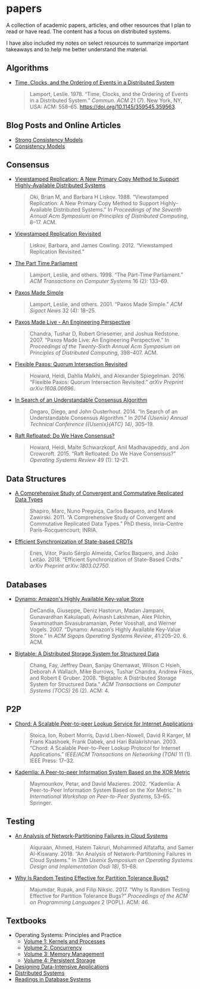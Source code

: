 # papers

A collection of academic papers, articles, and other resources that I plan to read or have read. The
content has a focus on distributed systems.

I have also included my notes on select resources to summarize important takeaways and to help me
better understand the material.

## Algorithms

- [Time, Clocks, and the Ordering of Events in a Distributed System](algorithms/time-clocks-and-the-ordering-of-events-in-a-distributed-system.pdf)
  > Lamport, Leslie. 1978. “Time, Clocks, and the Ordering of Events in a Distributed System.” *Commun. ACM* 21 (7). New York, NY, USA: ACM: 558–65. <https://doi.org/10.1145/359545.359563>.

## Blog Posts and Online Articles

- [Strong Consistency Models](https://aphyr.com/posts/313-strong-consistency-models)
- [Consistency Models](https://jepsen.io/consistency)

## Consensus

- [Viewstamped Replication: A New Primary Copy Method to Support Highly-Available Distributed Systems](consensus/viewstamped-replication-a-new-primary-copy-method-to-support-highly-available-distributed-systems.pdf)
  > Oki, Brian M, and Barbara H Liskov. 1988. “Viewstamped Replication: A New Primary Copy Method to Support Highly-Available Distributed Systems.” In *Proceedings of the Seventh Annual Acm Symposium on Principles of Distributed Computing*, 8–17. ACM.
- [Viewstamped Replication Revisited](consensus/viewstamped-replication-revisited.pdf)
  > Liskov, Barbara, and James Cowling. 2012. “Viewstamped Replication Revisited.”
- [The Part Time Parliament](consensus/the-part-time-parliament.pdf)
  > Lamport, Leslie, and others. 1998. “The Part-Time Parliament.” *ACM Transactions on Computer Systems* 16 (2): 133–69.
- [Paxos Made Simple](consensus/paxos-made-simple.pdf)
  > Lamport, Leslie, and others. 2001. “Paxos Made Simple.” *ACM Sigact News* 32 (4): 18–25.
- [Paxos Made Live - An Engineering Perspective](consensus/paxos-made-live-an-engineering-perspective.pdf)
  > Chandra, Tushar D, Robert Griesemer, and Joshua Redstone. 2007. “Paxos Made Live: An Engineering Perspective.” In *Proceedings of the Twenty-Sixth Annual Acm Symposium on Principles of Distributed Computing*, 398–407. ACM.
- [Flexible Paxos: Quorum Intersection Revisited](consensus/flexible-paxos-quorum-intersection-revisited.pdf)
  > Howard, Heidi, Dahlia Malkhi, and Alexander Spiegelman. 2016. “Flexible Paxos: Quorum Intersection Revisited.” *arXiv Preprint arXiv:1608.06696*.
- [In Search of an Understandable Consensus Algorithm](consensus/in-search-of-an-understandable-consensus-algorithm.pdf)
  > Ongaro, Diego, and John Ousterhout. 2014. “In Search of an Understandable Consensus Algorithm.” In *2014 {Usenix} Annual Technical Conference ({Usenix}{ATC} 14)*, 305–19.
- [Raft Refloated: Do We Have Consensus?](consensus/raft-refloated-do-we-have-consensus.pdf)
  > Howard, Heidi, Malte Schwarzkopf, Anil Madhavapeddy, and Jon Crowcroft. 2015. “Raft Refloated: Do We Have Consensus?” *Operating Systems Review* 49 (1): 12–21.

## Data Structures

- [A Comprehensive Study of Convergent and Commutative Replicated Data Types](data-structures/a-comprehensive-study-of-convergent-and-commutative-replicated-data-types.pdf)
  > Shapiro, Marc, Nuno Preguiça, Carlos Baquero, and Marek Zawirski. 2011. “A Comprehensive Study of Convergent and Commutative Replicated Data Types.” PhD thesis, Inria–Centre Paris-Rocquencourt; INRIA.
- [Efficient Synchronization of State-based CRDTs](data-structures/efficient-synchronization-of-state-based-crdts.pdf)
  > Enes, Vitor, Paulo Sérgio Almeida, Carlos Baquero, and João Leitão. 2018. “Efficient Synchronization of State-Based Crdts.” *arXiv Preprint arXiv:1803.02750*.

## Databases

- [Dynamo: Amazon's Highly Available Key-value Store](databases/dynamo-amazons-highly-available-key-value-store.pdf)
  > DeCandia, Giuseppe, Deniz Hastorun, Madan Jampani, Gunavardhan Kakulapati, Avinash Lakshman, Alex Pilchin, Swaminathan Sivasubramanian, Peter Vosshall, and Werner Vogels. 2007. “Dynamo: Amazon’s Highly Available Key-Value Store.” In *ACM Sigops Operating Systems Review*, 41:205–20. 6. ACM.
- [Bigtable: A Distributed Storage System for Structured Data](databases/bigtable-a-distributed-storage-system-for-structured-data.pdf)
  > Chang, Fay, Jeffrey Dean, Sanjay Ghemawat, Wilson C Hsieh, Deborah A Wallach, Mike Burrows, Tushar Chandra, Andrew Fikes, and Robert E Gruber. 2008. “Bigtable: A Distributed Storage System for Structured Data.” *ACM Transactions on Computer Systems (TOCS)* 26 (2). ACM: 4.

## P2P

- [Chord: A Scalable Peer-to-peer Lookup Service for Internet Applications](p2p/chord-a-scalable-peer-to-peer-lookup-service-for-internet-applications.pdf)
  > Stoica, Ion, Robert Morris, David Liben-Nowell, David R Karger, M Frans Kaashoek, Frank Dabek, and Hari Balakrishnan. 2003. “Chord: A Scalable Peer-to-Peer Lookup Protocol for Internet Applications.” *IEEE/ACM Transactions on Networking (TON)* 11 (1). IEEE Press: 17–32.
- [Kademlia: A Peer-to-peer Information System Based on the XOR Metric](p2p/kademlia-a-peer-to-peer-information-system-based-on-the-xor-metric.pdf)
  > Maymounkov, Petar, and David Mazieres. 2002. “Kademlia: A Peer-to-Peer Information System Based on the Xor Metric.” In *International Workshop on Peer-to-Peer Systems*, 53–65. Springer.

## Testing

- [An Analysis of Network-Partitioning Failures in Cloud Systems](testing/an-analysis-of-network-partitioning-failures-in-cloud-systems.pdf)
  > Alquraan, Ahmed, Hatem Takruri, Mohammed Alfatafta, and Samer Al-Kiswany. 2018. “An Analysis of Network-Partitioning Failures in Cloud Systems.” In *13th Usenix Symposium on Operating Systems Design and Implementation Osdi 18)*, 51–68.
- [Why Is Random Testing Effective for Partition Tolerance Bugs?](testing/why-is-random-testing-effective-for-partition-tolerance-bugs.pdf)
  > Majumdar, Rupak, and Filip Niksic. 2017. “Why Is Random Testing Effective for Partition Tolerance Bugs?” *Proceedings of the ACM on Programming Languages* 2 (POPL). ACM: 46.

## Textbooks

- Operating Systems: Principles and Practice
  - [Volume 1: Kernels and Processes](textbooks/operating-systems-principles-and-practice-vol-1-kernels-and-processes.pdf)
  - [Volume 2: Concurrency](textbooks/operating-systems-principles-and-practice-vol-2-concurrency.pdf)
  - [Volume 3: Memory Management](textbooks/operating-systems-principles-and-practice-vol-3-memory-management.pdf)
  - [Volume 4: Persistent Storage](textbooks/operating-systems-principles-and-practice-vol-4-persistent-storage.pdf)
- [Designing Data-Intensive Applications](textbooks/designing-data-intensive-applications.pdf)
- [Distributed Systems](textbooks/distributed-systems.pdf)
- [Readings in Database Systems](textbooks/readings-in-database-systems.pdf)
